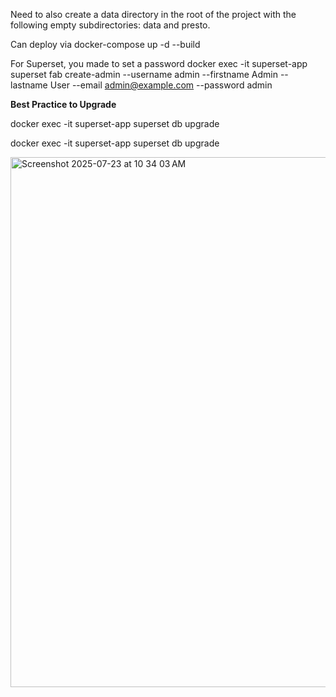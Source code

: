 Need to also create a data directory in the root of the project with the following empty subdirectories: data and presto.

Can deploy via docker-compose up -d --build

For Superset, you made to set a password
docker exec -it superset-app superset fab create-admin   --username admin   --firstname Admin   --lastname User   --email admin@example.com   --password admin

**Best Practice to Upgrade**

docker exec -it superset-app superset db upgrade

docker exec -it superset-app superset db upgrade



<img width="1212" height="848" alt="Screenshot 2025-07-23 at 10 34 03 AM" src="https://github.com/user-attachments/assets/e6628031-a400-4294-98ba-16f3068c42c4" />
